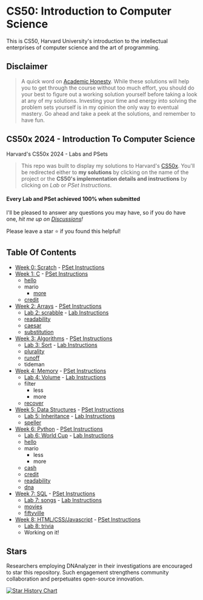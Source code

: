 # CS50: Introduction to Computer Science

This is CS50, Harvard University's introduction to the intellectual enterprises of computer science and the art of programming.

## Disclaimer

> A quick word on [Academic Honesty](https://cs50.harvard.edu/x/2022/honesty/). While these solutions will help you to get through the course without too much effort, you should do your best to figure out a working solution yourself before taking a look at any of my solutions. Investing your time and energy into solving the problem sets yourself is in my opinion the only way to eventual mastery. Go ahead and take a peek at the solutions, and remember to have fun.

## CS50x 2024 - Introduction To Computer Science

Harvard's CS50x 2024 - Labs and PSets

> This repo was built to display my solutions to Harvard's [CS50x](https://cs50.harvard.edu/x/2022/). You'll be redirected either to **my solutions** by clicking on the name of the project or the **CS50's implementation details and instructions** by clicking on _Lab_ or _PSet Instructions_.

#### Every Lab and PSet achieved 100% when submitted

I'll be pleased to answer any questions you may have, so if you do have one, _hit me up on [Discussions](https://github.com/Verisimilitude11/CS50x/discussions)!_

Please leave a star ⭐ if you found this helpful!

## Table Of Contents

- [Week 0: Scratch](Week%200/Problem%20Set%200/RoamingCat.sb3) - [PSet Instructions](https://cs50.harvard.edu/x/2022/PSets/0/scratch/)
- [Week 1: C](/1-C/) - [PSet Instructions](https://cs50.harvard.edu/x/2022/PSets/1/)
  - [hello](Week%201/Problem%20Set%201/hello/hello.c)
  - mario
    - [more](Week%201/Problem%20Set%201/mario-more/mario-more.c)
  - [credit](Week%201/Problem%20Set%201/credit/credit.c)
- [Week 2: Arrays](/2-Arrays/) - [PSet Instructions](https://cs50.harvard.edu/x/2022/PSets/2/)
  - [Lab 2: scrabble](/2-Arrays/Lab-scrabble) - [Lab Instructions](https://cs50.harvard.edu/x/2022/Labs/2/)
  - [readability](/2-Arrays/readability)
  - [caesar](/2-Arrays/caesar)
  - [substitution](/2-Arrays/substitution)
- [Week 3: Algorithms](/3-Algorithms) - [PSet Instructions](https://cs50.harvard.edu/x/2022/PSets/3/)
  - [Lab 3: Sort](/3-Algorithms/Lab-sort) - [Lab Instructions](https://cs50.harvard.edu/x/2022/Labs/3/)
  - [plurality](/3-Algorithms/plurality)
  - [runoff](/3-Algorithms/runoff)
  - tideman
- [Week 4: Memory](/4-Memory) - [PSet Instructions](https://cs50.harvard.edu/x/2022/PSets/4/)
  - [Lab 4: Volume](/4-Memory/Lab-volume) - [Lab Instructions](https://cs50.harvard.edu/x/2022/Labs/4/)
  - filter
    - less
    - more
  - [recover](/4-Memory/recover)
- [Week 5: Data Structures](/5-DataStructures) - [PSet Instructions](https://cs50.harvard.edu/x/2022/PSets/5/)
  - [Lab 5: Inheritance](/5-DataStructures/Lab-inheritance) - [Lab Instructions](https://cs50.harvard.edu/x/2022/Labs/5/)
  - [speller](/5-DataStructures/speller)
- [Week 6: Python](/6-Python) - [PSet Instructions](https://cs50.harvard.edu/x/2022/PSets/6/)
  - [Lab 6: World Cup](/6-Python/Lab-worldCup) - [Lab Instructions](https://cs50.harvard.edu/x/2022/Labs/6/)
  - [hello](/6-Python/sentimental-hello)
  - mario
    - less
    - more
  - [cash](/6-Python/sentimental-cash)
  - [credit](/6-Python/sentimental-credit)
  - [readability](/6-Python/sentimental-readability)
  - [dna](/6-Python/dna)
- [Week 7: SQL](7-SQL) - [PSet Instructions](https://cs50.harvard.edu/x/2022/PSets/7/)
  - [Lab 7: songs](/7-SQL/Lab-songs) - [Lab Instructions](https://cs50.harvard.edu/x/2022/Labs/7/)
  - [movies](/7-SQL/movies)
  - [fiftyville](/7-SQL/fiftyville)
- [Week 8: HTML/CSS/Javascript](8-HTML-CSS-Javascript/) - [PSet Instructions](https://cs50.harvard.edu/x/2022/PSets/8/)
  - [Lab 8: trivia](/8-HTML-CSS-Javascript/Lab-trivia)
  - Working on it!
 
## Stars
Researchers employing DNAnalyzer in their investigations are encouraged to star this repository. Such engagement strengthens community collaboration and perpetuates open-source innovation.

<a href="https://star-history.com/#VerisimilitudeX/CS50&Date">
  <picture>
    <source media="(prefers-color-scheme: dark)"
            srcset="https://api.star-history.com/svg?repos=VerisimilitudeX/CS50&type=Date&theme=dark" />
    <source media="(prefers-color-scheme: light)"
            srcset="https://api.star-history.com/svg?repos=VerisimilitudeX/CS50&type=Date" />
    <img alt="Star History Chart"
         src="https://api.star-history.com/svg?repos=VerisimilitudeX/CS50&type=Date" />
  </picture>
</a>
